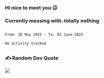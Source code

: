 ### Hi nice to meet you 😉 

### Currently messing with: totally nothing


 ##
 
<!--START_SECTION:waka-->

```txt
From: 26 May 2025 - To: 02 June 2025

No activity tracked
```

<!--END_SECTION:waka-->

##

### ✍️ Random Dev Quote
![](https://quotes-github-readme.vercel.app/api?type=horizontal&theme=dark)

##
